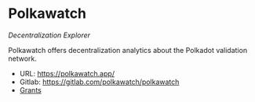 # Polkawatch
*Decentralization Explorer*

Polkawatch offers decentralization analytics about the Polkadot validation network. 

- URL: https://polkawatch.app/
- Gitlab: https://gitlab.com/polkawatch/polkawatch
- [Grants](/research/grants/polkawatch)